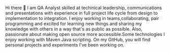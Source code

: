 Hi there 👋
I am QA Analyst skilled at techinical leadership, communications and presentations with experience in full project life cycle from design to implementation to integration. 
I enjoy working in teams,collaborating, pair programming and excited for learning new things and sharing my knowledge with others in a way that's as public as possible.
Also, passionate about making open source more accessible.Some technologies I enjoy working with Maven Java scripting.
On my GitHub, you will find personal projects and experiments I've been working on.

